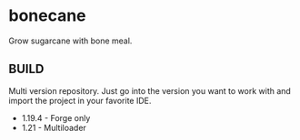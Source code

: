 # bonecane

Grow sugarcane with bone meal.

## BUILD

Multi version repository. Just go into the version you want to work with and import the project in your favorite IDE.

- 1.19.4 - Forge only
- 1.21 - Multiloader
